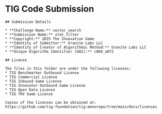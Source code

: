 # TIG Code Submission

    ## Submission Details

    * **Challenge Name:** vector_search
    * **Submission Name:** stat_filter
    * **Copyright:** 2025 The Innovation Game
    * **Identity of Submitter:** Granite Labs LLC
    * **Identity of Creator of Algorithmic Method:** Granite Labs LLC
    * **Unique Algorithm Identifier (UAI):** c004_a072

    ## License

    The files in this folder are under the following licenses:
    * TIG Benchmarker Outbound License
    * TIG Commercial License
    * TIG Inbound Game License
    * TIG Innovator Outbound Game License
    * TIG Open Data License
    * TIG THV Game License

    Copies of the licenses can be obtained at:  
    https://github.com/tig-foundation/tig-monorepo/tree/main/docs/licenses